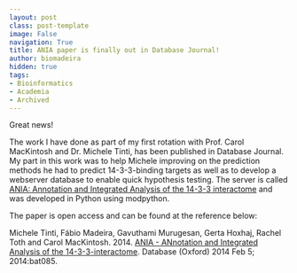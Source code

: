 ```yaml
---
layout: post
class: post-template
image: False
navigation: True
title: ANIA paper is finally out in Database Journal!
author: biomadeira
hidden: true
tags:
- Bioinformatics
- Academia
- Archived
---
```


Great news! 

The work I have done as part of my first rotation with Prof. Carol MacKintosh and Dr. Michele Tinti, has been 
published in Database Journal. My part in this work was to help Michele improving on the prediction methods he 
had to predict 14-3-3-binding targets as well as to develop a webserver database to enable quick hypothesis testing. 
The server is called 
[ANIA: Annotation and Integrated Analysis of the 14-3-3 interactome](https://ania-1433.lifesci.dundee.ac.uk/prediction/webserver/index.py) 
and was developed in Python using modpython.

The paper is open access and can be found at the reference below:

Michele Tinti, Fábio Madeira, Gavuthami Murugesan, Gerta Hoxhaj, Rachel Toth and Carol MacKintosh. 2014.
[ANIA - ANnotation and Integrated Analysis of the 14-3-3-interactome](http://database.oxfordjournals.org/content/2014/bat085.long). 
Database (Oxford) 2014 Feb 5; 2014:bat085.
